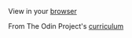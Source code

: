View in your [browser](https://angel-design.github.io/google-homepage/)

From The Odin Project's [curriculum](http://www.theodinproject.com/courses/web-development-101/lessons/html-css)
